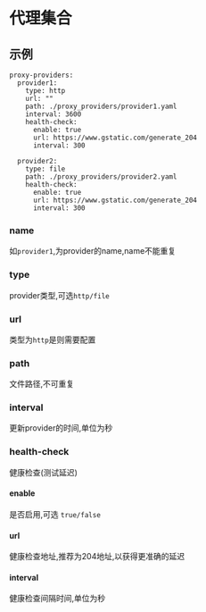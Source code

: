 # 代理集合

## 示例

```
proxy-providers:
  provider1:
    type: http
    url: ""
    path: ./proxy_providers/provider1.yaml
    interval: 3600
    health-check:
      enable: true
      url: https://www.gstatic.com/generate_204
      interval: 300

  provider2:
    type: file
    path: ./proxy_providers/provider2.yaml
    health-check:
      enable: true
      url: https://www.gstatic.com/generate_204
      interval: 300
```

### name

如`provider1`,为provider的name,name不能重复

### type

provider类型,可选`http/file`

### url

类型为`http`是则需要配置

### path

文件路径,不可重复

### interval

更新provider的时间,单位为秒

### health-check

健康检查(测试延迟)

#### enable

是否启用,可选 `true/false`

#### url

健康检查地址,推荐为204地址,以获得更准确的延迟

#### interval

健康检查间隔时间,单位为秒
